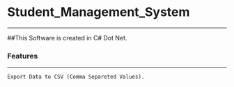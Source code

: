# Student_Management_System
---------------------------------

##This Software is created in C# Dot Net.

### Features
------------
```
Export Data to CSV (Comma Separeted Values).
```